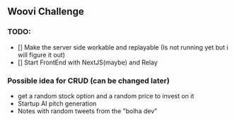 ## Woovi Challenge

### TODO:

- [] Make the server side workable and replayable (Is not running yet but i will figure it out)
- [] Start FrontEnd with NextJS(maybe) and Relay

### Possible idea for CRUD (can be changed later)

- get a random stock option and a random price to invest on it
- Startup AI pitch generation
- Notes with random tweets from the "bolha dev"
